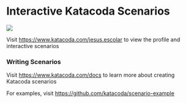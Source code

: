 # Interactive Katacoda Scenarios

[![](http://shields.katacoda.com/katacoda/jesus.escolar/count.svg)](https://www.katacoda.com/jesus.escolar "Get your profile on Katacoda.com")

Visit https://www.katacoda.com/jesus.escolar to view the profile and interactive scenarios

### Writing Scenarios
Visit https://www.katacoda.com/docs to learn more about creating Katacoda scenarios

For examples, visit https://github.com/katacoda/scenario-example
